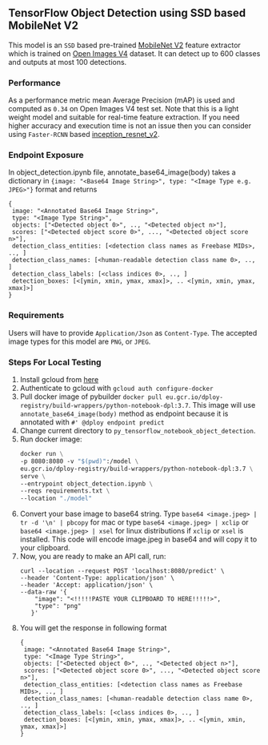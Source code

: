 ## TensorFlow Object Detection using SSD based MobileNet V2
This model is an `SSD` based pre-trained [MobileNet V2](https://tfhub.dev/google/openimages_v4/ssd/mobilenet_v2/1) feature
extractor which is trained on [Open Images V4](https://storage.googleapis.com/openimages/web/download_v4.html)
dataset. It can detect up to 600 classes and outputs at most 100 detections. 
 
### Performance
As a performance metric mean Average Precision (mAP) is used and computed as `0.34` on 
Open Images V4 test set. Note that this is a light weight model and suitable for real-time feature extraction. If you 
need higher accuracy and execution time is not an issue then you can consider using `Faster-RCNN` based
[inception_resnet_v2](https://tfhub.dev/google/faster_rcnn/openimages_v4/inception_resnet_v2/1).


### Endpoint Exposure
In object_detection.ipynb file, annotate_base64_image(body) takes a dictionary in `{image: "<Base64 Image String>", type: "<Image Type e.g. JPEG>"}` format and
returns
```
{
 image: "<Annotated Base64 Image String>",
 type: "<Image Type String>",
 objects: ["<Detected object 0>", .., "<Detected object n>"],
 scores: ["<Detected object score 0>", ..., "<Detected object score n>"],
 detection_class_entities: [<detection class names as Freebase MIDs>, .., ]
 detection_class_names: [<human-readable detection class name 0>, .., ]
 detection_class_labels: [<class indices 0>, .., ]
 detection_boxes: [<[ymin, xmin, ymax, xmax]>, .. <[ymin, xmin, ymax, xmax]>]
}
```

### Requirements
Users will have to provide `Application/Json` as `Content-Type`. The accepted image
types for this model are `PNG`, or `JPEG`.

### Steps For Local Testing
1. Install gcloud from [here](https://cloud.google.com/sdk/install)
2. Authenticate to gcloud with ```gcloud auth configure-docker```
3. Pull docker image of pybuilder ```docker pull eu.gcr.io/dploy-registry/build-wrappers/python-notebook-dpl:3.7```. This
image will use `annotate_base64_image(body)` method as endpoint because it is annotated with
`#' @dploy endpoint predict`
4. Change current directory to `py_tensorflow_notebook_object_detection`.
5. Run docker image:
    ``` dockerfile
    docker run \
    -p 8080:8080 -v "$(pwd)":/model \
    eu.gcr.io/dploy-registry/build-wrappers/python-notebook-dpl:3.7 \
    serve \
    --entrypoint object_detection.ipynb \
    --reqs requirements.txt \
    --location "./model"
   ```
6. Convert your base image to base64 string. Type ```base64 <image.jpeg> | tr -d '\n' | pbcopy``` for mac or type
 ```base64 <image.jpeg> | xclip``` or ```base64 <image.jpeg> | xsel``` for linux distributions if `xclip` or `xsel` is 
 installed. This code will encode image.jpeg in base64 and will copy it to your clipboard.
7. Now, you are ready to make an API call, run:
    ```curl
    curl --location --request POST 'localhost:8080/predict' \
    --header 'Content-Type: application/json' \
    --header 'Accept: application/json' \
    --data-raw '{
        "image": "<!!!!!PASTE YOUR CLIPBOARD TO HERE!!!!!>",
        "type": "png"
       }'
   ```
8. You will get the response in following format
    ```
    {
     image: "<Annotated Base64 Image String>",
     type: "<Image Type String>",
     objects: ["<Detected object 0>", .., "<Detected object n>"],
     scores: ["<Detected object score 0>", ..., "<Detected object score n>"],
     detection_class_entities: [<detection class names as Freebase MIDs>, .., ]
     detection_class_names: [<human-readable detection class name 0>, .., ]
     detection_class_labels: [<class indices 0>, .., ]
     detection_boxes: [<[ymin, xmin, ymax, xmax]>, .. <[ymin, xmin, ymax, xmax]>]
    }
    ```
